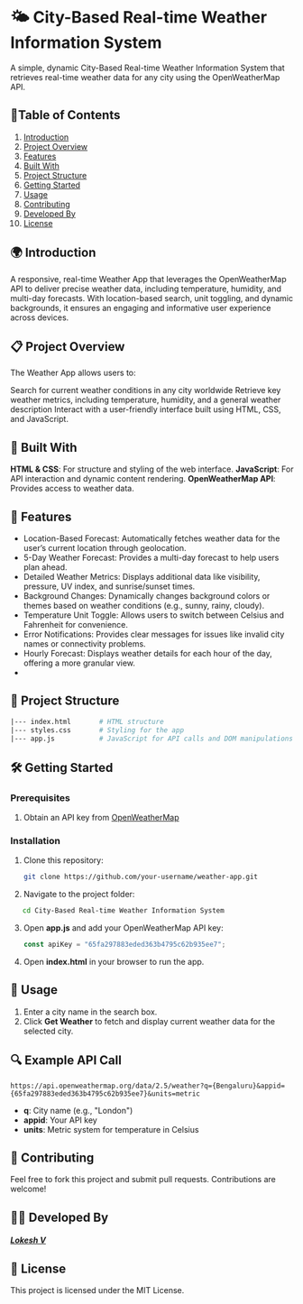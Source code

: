 # 🌤️ City-Based Real-time Weather Information System
A simple, dynamic City-Based Real-time Weather Information System that retrieves real-time weather data for any city using the OpenWeatherMap API. 

## 📑Table of Contents 

1. [Introduction](#int)
2. [Project Overview](#pro)
3. [Features](#fea)
4. [Built With](#bui)
5. [Project Structure](#pro)
6. [Getting Started](#get)
7. [Usage](#usa)
8. [Contributing](#con)
9. [Developed By](#dev)
10. [License](#lic)

## 🌍 Introduction <a name="int"></a>

A responsive, real-time Weather App that leverages the OpenWeatherMap API to deliver precise weather data, including temperature, humidity, and multi-day forecasts. With location-based search, unit toggling, and dynamic backgrounds, it ensures an engaging and informative user experience across devices.

## 📋 Project Overview <a name="pro"></a>

The Weather App allows users to:

Search for current weather conditions in any city worldwide
Retrieve key weather metrics, including temperature, humidity, and a general weather description
Interact with a user-friendly interface built using HTML, CSS, and JavaScript.

## 🔧 Built With <a name="bui"></a>

**HTML & CSS**: For structure and styling of the web interface.
**JavaScript**: For API interaction and dynamic content rendering.
**OpenWeatherMap API**: Provides access to weather data.

## 🚀 Features <a name="fea"></a>

* Location-Based Forecast: Automatically fetches weather data for the user’s current location through geolocation.
* 5-Day Weather Forecast: Provides a multi-day forecast to help users plan ahead.
* Detailed Weather Metrics: Displays additional data like visibility, pressure, UV index, and sunrise/sunset times.
* Background Changes: Dynamically changes background colors or themes based on weather conditions (e.g., sunny, rainy, cloudy).
* Temperature Unit Toggle: Allows users to switch between Celsius and Fahrenheit for convenience.
* Error Notifications: Provides clear messages for issues like invalid city names or connectivity problems.
* Hourly Forecast: Displays weather details for each hour of the day, offering a more granular view.
* 
## 📂 Project Structure <a name="pro"></a>

``` graphql
|--- index.html       # HTML structure
|--- styles.css       # Styling for the app
|--- app.js           # JavaScript for API calls and DOM manipulations
```

## 🛠️ Getting Started <a name="get"></a>

### Prerequisites

1. Obtain an API key from [OpenWeatherMap](https://www.google.com/search?q=open+weather+map&rlz=1C1CHBF_enIN1131IN1131&oq=open+weather+map&gs_lcrp=EgZjaHJvbWUyCQgAEEUYORiABDIHCAEQABiABDIMCAIQABgUGIcCGIAEMgcIAxAAGIAEMgcIBBAAGIAEMgcIBRAAGIAEMgcIBhAAGIAEMgYIBxBFGDzSAQg1MzM3ajBqN6gCALACAA&sourceid=chrome&ie=UTF-8)
   
### Installation

1. Clone this repository:
   ``` bash
   git clone https://github.com/your-username/weather-app.git
   ```
2. Navigate to the project folder:
``` bash
   cd City-Based Real-time Weather Information System
```
3. Open **app.js** and add your OpenWeatherMap API key:
   ``` JavaScript
   const apiKey = "65fa297883eded363b4795c62b935ee7";
   ```
4. Open **index.html** in your browser to run the app.

## 📜 Usage <a name="usa"></a>

1. Enter a city name in the search box.
2. Click **Get Weather** to fetch and display current weather data for the selected city.

## 🔍 Example API Call

``` plaintext
https://api.openweathermap.org/data/2.5/weather?q={Bengaluru}&appid={65fa297883eded363b4795c62b935ee7}&units=metric
```
* **q**: City name (e.g., "London")
* **appid**: Your API key
* **units**: Metric system for temperature in Celsius

## 🤝 Contributing <a name="con"></a>

Feel free to fork this project and submit pull requests. Contributions are welcome!

## 👨‍💻 Developed By <a name="dev"></a>

##### [Lokesh V](https://www.linkedin.com/in/lokesh-v-13873a284?utm_source=share&utm_campaign=share_via&utm_content=profile&utm_medium=android_app)

## 📄 License <a name="lic"></a>
This project is licensed under the MIT License.
